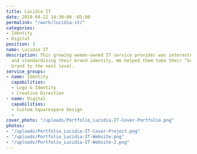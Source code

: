```yaml
---
title: Lucidia IT
date: 2019-04-22 14:30:00 -05:00
permalink: "/work/lucidia-it/"
categories:
- Identity
- Digital
position: 3
name: Lucidia IT
description: This growing woman-owned IT service provider was interested in improving
  and standardizing their brand identity. We helped them take their “brightest star”
  brand to the next level.
service_groups:
- name: Identity
  capabilities:
  - Logo & Identity
  - Creative Direction
- name: Digital
  capabilities:
  - Custom Squarespace Design
  - 
cover_photo: "/uploads/Portfolio_Lucidia-IT-Cover-Portfolio.png"
photos:
- "/uploads/Portfolio_Lucidia-IT-Cover-Project.png"
- "/uploads/Portfolio_Lucidia-IT-Website.png"
- "/uploads/Portfolio_Lucidia-IT-Website-2.png"
---
```


